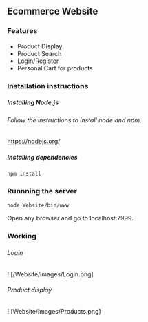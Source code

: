 ## Ecommerce Website

### Features
- Product Display
- Product Search
- Login/Register
- Personal Cart for products

### Installation instructions 

##### Installing Node.js 

###### Follow the instructions to install node and npm.

https://nodejs.org/

##### Installing dependencies

```
npm install

```

### Runnning the server

```
node Website/bin/www

```

Open any browser and go to localhost:7999.


### Working 

###### Login

! [/Website/images/Login.png]

###### Product display

! [Website/images/Products.png]

